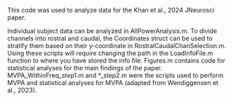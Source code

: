 This code was used to analyze data for the Khan et al., 2024 JNeurosci paper.

Individual subject data can be analyzed in AllPowerAnalysis.m. To divide channels into rostral and caudal, the Coordinates struct can be used to stratify them based on their y-coordinate in RostralCaudalChanSelection.m. Using these scripts will require changing the path in the LoadInfoFile.m function to where you have stored the info file. Figures.m contains code for statistical analyses for the main findings of the paper. MVPA_WithinFreq_step1.m and *_step2.m were the scripts used to perform MVPA and statistical analyses for MVPA (adapted from Wendiggensen et al., 2023).

